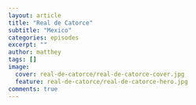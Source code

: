 ```yaml
---
layout: article
title: "Real de Catorce"
subtitle: "Mexico"
categories: episodes
excerpt: ""
author: matthey
tags: []
image:
  cover: real-de-catorce/real-de-catorce-cover.jpg
  feature: real-de-catorce/real-de-catorce-hero.jpg
comments: true
---
```

